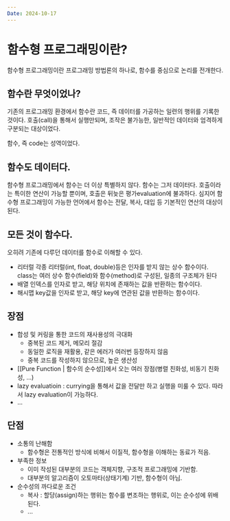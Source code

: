```yaml
---
Date: 2024-10-17
---
```

# 함수형 프로그래밍이란?

함수형 프로그래밍이란 프로그래밍 방법론의 하나로, 함수를 중심으로 논리를 전개한다.

## 함수란 무엇이었나?

기존의 프로그래밍 환경에서 함수란 코드, 즉 데이터를 가공하는 일련의 행위를 기록한 것이다. 호출(call)을 통해서 실행만되며, 조작은 불가능한, 일반적인 데이터와 엄격하게 구분되는 대상이었다.

함수, 즉 code는 성역이었다.
## 함수도 데이터다.

함수형 프로그래밍에서 함수는 더 이상 특별하지 않다. 함수는 그저 데이터다. 호출이라는 특이한 연산이 가능할 뿐이며, 호출은 뒤늦은 평가evaluation에 불과하다. 심지어 함수형 프로그래밍이 가능한 언어에서 함수는 전달, 복사, 대입 등 기본적인 연산의 대상이 된다. 

## 모든 것이 함수다.

오히려 기존에 다루던 데이터를 함수로 이해할 수 있다.

- 리터럴
	각종 리터럴(int, float, double)등은 인자를 받지 않는 상수 함수이다. class는 여러 상수 함수(field)와 함수(method)로 구성된, 일종의 구조체가 된다
- 배열
	인덱스를 인자로 받고, 해당 위치에 존재하는 값을 반환하는 함수이다.
- 해시맵
	key값을 인자로 받고, 해당 key에 연관된 값을 반환하는 함수이다.

## 장점
- 합성 및 커링을 통한 코드의 재사용성의 극대화
	- 중복된 코드 제거, 메모리 절감
	- 동일한 로직을 재활용, 같은 에러가 여러번 등장하지 않음
	- 중복 코드를 작성하지 않으므로, 높은 생산성
- [[Pure Function | 함수의 순수성]]에서 오는 여러 장점(병렬 친화성, 비동기 친화성, ...)
-  lazy evaluatioin : currying을 통해서 값을 전달만 하고 실행을 미룰 수 있다. 따라서 lazy evaluation이 가능하다.
- ...

## 단점
- 소통의 난해함
	- 함수형은 전통적인 방식에 비해서 이질적, 함수형을 이해하는 동료가 적음.
- 부족한 정보
	- 이미 작성된 대부분의 코드는 객체지향, 구조적 프로그래밍에 기반함. 
	- 대부분의 알고리즘이 오토마타(상태기계) 기반, 함수형이 아님.
- 순수성의 까다로운 조건
	- 복사 : 할당(assign)하는 행위는 함수를 변조하는 행위로, 이는 순수성에 위배된다.
	- ...